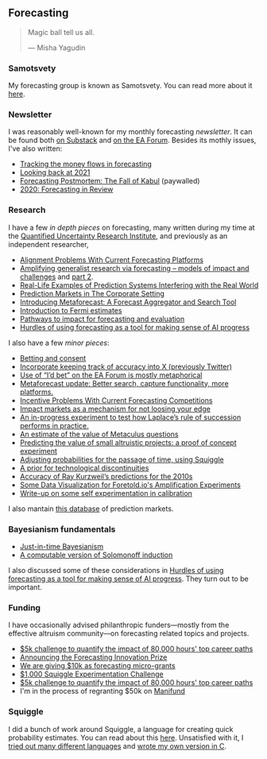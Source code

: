 ## Forecasting

> Magic ball tell us all.
> 
> — Misha Yagudin

### Samotsvety

My forecasting group is known as Samotsvety. You can read more about it [here](https://samotsvety.org/).

### Newsletter

I was reasonably well-known for my monthly forecasting _newsletter_. It can be found both [on Substack](https://forecasting.substack.com/) and [on the EA Forum](https://forum.effectivealtruism.org/s/HXtZvHqsKwtAYP6Y7). Besides its mothly issues, I've also written:

- [Tracking the money flows in forecasting](https://nunosempere.com/blog/2022/11/06/forecasting-money-flows/)
- [Looking back at 2021](https://forecasting.substack.com/p/looking-back-at-2021)
- [Forecasting Postmortem: The Fall of Kabul](https://forecasting.substack.com/p/postmortem-the-fall-of-kabul) (paywalled)
- [2020: Forecasting in Review](https://forecasting.substack.com/p/2020-forecasting-in-review)

### Research

I have a few _in depth pieces_ on forecasting, many written during my time at the [Quantified Uncertainty Research Institute](https://quantifieduncertainty.org/), and previously as an independent researcher, 

- [Alignment Problems With Current Forecasting Platforms](https://arxiv.org/abs/2106.11248)  
- [Amplifying generalist research via forecasting – models of impact and challenges](https://forum.effectivealtruism.org/posts/ZCZZvhYbsKCRRDTct/part-1-amplifying-generalist-research-via-forecasting-models) and [part 2](https://forum.effectivealtruism.org/posts/ZTXKHayPexA6uSZqE/part-2-amplifying-generalist-research-via-forecasting).
- [Real-Life Examples of Prediction Systems Interfering with the Real World](https://www.lesswrong.com/posts/6bSjRezJDxR2omHKE/real-life-examples-of-prediction-systems-interfering-with)  
- [Prediction Markets in The Corporate Setting](https://forum.effectivealtruism.org/posts/dQhjwHA7LhfE8YpYF/prediction-markets-in-the-corporate-setting)
- [Introducing Metaforecast: A Forecast Aggregator and Search Tool](https://forum.effectivealtruism.org/posts/tEo5oXeSNcB3sYr8m/introducing-metaforecast-a-forecast-aggregator-and-search)  
- [Introduction to Fermi estimates](https://nunosempere.com/blog/2022/08/20/fermi-introduction/)
- [Pathways to impact for forecasting and evaluation](https://forum.effectivealtruism.org/posts/oXrTQpZyXkEbTBfB6/pathways-to-impact-for-forecasting-and-evaluation)
- [Hurdles of using forecasting as a tool for making sense of AI progress](https://nunosempere.com/blog/2023/11/07/hurdles-forecasting-ai/)

I also have a few _minor pieces_:

- [Betting and consent](https://nunosempere.com/blog/2023/06/26/betting-consent/)
- [Incorporate keeping track of accuracy into X (previously Twitter)](https://nunosempere.com/blog/2023/08/19/keep-track-of-accuracy-on-twitter/)
- [Use of “I’d bet” on the EA Forum is mostly metaphorical](https://nunosempere.com/blog/2023/03/02/metaphorical-bets/)
- [Metaforecast update: Better search, capture functionality, more platforms.](https://www.lesswrong.com/posts/5hugQzRhdGYc6ParJ/metaforecast-update-better-search-capture-functionality-more)
- [Incentive Problems With Current Forecasting Competitions](https://forum.effectivealtruism.org/posts/ztmBA8v6KvGChxw92/incentive-problems-with-current-forecasting-competitions) 
- [Impact markets as a mechanism for not loosing your edge](https://nunosempere.com/blog/2023/02/07/impact-markets-sharpen-your-edge/)
- [An in-progress experiment to test how Laplace’s rule of succession performs in practice.](https://nunosempere.com/blog/2023/01/30/an-in-progress-experiment-to-test-how-laplace-s-rule-of/)
- [An estimate of the value of Metaculus questions](https://forum.effectivealtruism.org/posts/zyfeDfqRyWhamwTiL/an-estimate-of-the-value-of-metaculus-questions)   
- [Predicting the value of small altruistic projects: a proof of concept experiment](https://forum.effectivealtruism.org/posts/qb56nicbnj9asSemx/predicting-the-value-of-small-altruistic-projects-a-proof-of)  
- [Adjusting probabilities for the passage of time, using Squiggle](https://www.lesswrong.com/posts/j8o6sgRerE3tqNWdj/adjusting-probabilities-for-the-passage-of-time-using)  
- [A prior for technological discontinuities](https://www.lesswrong.com/posts/FaCqw2x59ZFhMXJr9/a-prior-for-technological-discontinuities)  
- [Accuracy of Ray Kurzweil’s predictions for the 2010s](https://nunosempere.github.io/rat/KurzweilPredictionsForThe2010s.html)  
- [Some Data Visualization for Foretold.io's Amplification Experiments](https://observablehq.com/@nunosempere/plots-for-the-amplification-experiment)  
- [Write-up on some self experimentation in calibration](https://nunosempere.github.io/rat/Self-experimentation-calibration.html)  

I also mantain [this database](https://docs.google.com/spreadsheets/d/1XB1GHfizNtVYTOAD_uOyBLEyl_EV7hVtDYDXLQwgT7k/edit#gid=0) of prediction markets.

### Bayesianism fundamentals

- [Just-in-time Bayesianism](https://nunosempere.com/blog/2023/02/04/just-in-time-bayesianism/)
- [A computable version of Solomonoff induction](https://nunosempere.com/blog/2023/03/01/computable-solomonoff/)

I also discussed some of these considerations in [Hurdles of using forecasting as a tool for making sense of AI progress](https://nunosempere.com/blog/2023/11/07/hurdles-forecasting-ai/). They turn out to be important.

### Funding

I have occasionally advised philanthropic funders—mostly from the effective altruism community—on forecasting related topics and projects. 

- [$5k challenge to quantify the impact of 80,000 hours' top career paths](https://nunosempere.com/blog/2022/09/23/usd5k-challenge-to-quantify-the-impact-of-80-000-hours-top/)
- [Announcing the Forecasting Innovation Prize](https://forum.effectivealtruism.org/posts/8Nwy3tX2WnDDSTRoi/announcing-the-forecasting-innovation-prize)
- [We are giving $10k as forecasting micro-grants](https://forum.effectivealtruism.org/posts/oqFa8obfyEmvD79Jn/we-are-giving-usd10k-as-forecasting-micro-grants)
- [$1,000 Squiggle Experimentation Challenge](https://forum.effectivealtruism.org/posts/ZrWuy2oAxa6Yh3eAw/usd1-000-squiggle-experimentation-challenge)
- [$5k challenge to quantify the impact of 80,000 hours' top career paths](https://forum.effectivealtruism.org/posts/noDYmqoDxYk5TXoNm/usd5k-challenge-to-quantify-the-impact-of-80-000-hours-top)
- I'm in the process of regranting $50k on [Manifund](https://manifund.org/NunoSempere)

### Squiggle

I did a bunch of work around Squiggle, a language for creating quick probability estimates. You can read about this [here](https://forum.effectivealtruism.org/topics/squiggle). Unsatisfied with it, I [tried out many different languages](https://git.nunosempere.com/personal/time-to-botec) and [wrote my own version in C](https://git.nunosempere.com/personal/squiggle.c).
